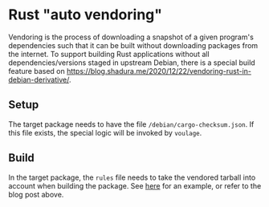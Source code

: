 # Rust "auto vendoring"

Vendoring is the process of downloading a snapshot of a given program's dependencies such that it can be built without downloading packages from the internet. To support building Rust applications without all dependencies/versions staged in upstream Debian, there is a special build feature based on https://blog.shadura.me/2020/12/22/vendoring-rust-in-debian-derivative/.

## Setup

The target package needs to have the file `/debian/cargo-checksum.json`. If this file exists, the special logic will be invoked by `voulage`.

## Build

In the target package, the `rules` file needs to take the vendored tarball into account when building the package.  See [here](https://github.com/kgilmer/elbey/pull/12/files) for an example, or refer to the blog post above.
